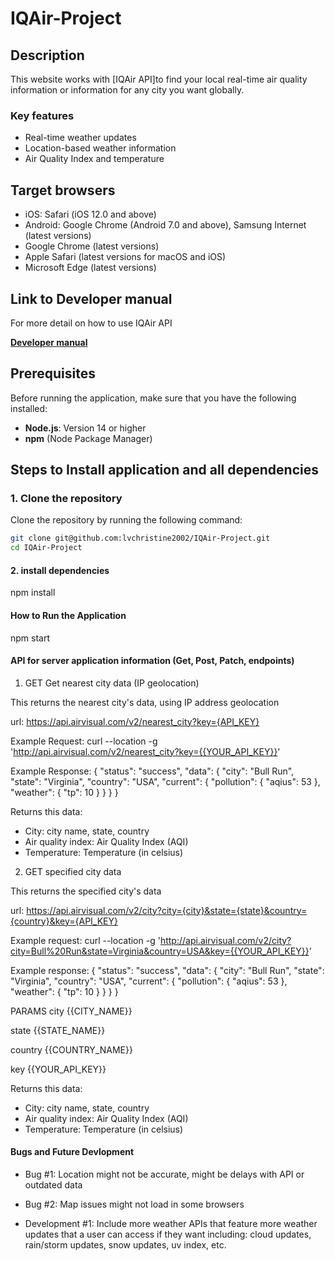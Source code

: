 # IQAir-Project

## Description 

This website works with [IQAir API]to find your local real-time air quality information or information for any city you want globally. 

### Key features 

- Real-time weather updates
- Location-based weather information
- Air Quality Index and temperature 

## Target browsers 

- iOS: Safari (iOS 12.0 and above)
- Android: Google Chrome (Android 7.0 and above), Samsung Internet (latest versions)
- Google Chrome (latest versions)
- Apple Safari (latest versions for macOS and iOS)
- Microsoft Edge (latest versions)

## Link to Developer manual 

For more detail on how to use IQAir API

[**Developer manual**](https://api-docs.iqair.com/?version=latest)

## Prerequisites

Before running the application, make sure that you have the following installed: 

- **Node.js**: Version 14 or higher
- **npm** (Node Package Manager)

## Steps to Install application and all dependencies

### 1. Clone the repository

Clone the repository by running the following command:

   ```bash
   git clone git@github.com:lvchristine2002/IQAir-Project.git
   cd IQAir-Project
   ```

#### 2. install dependencies 

npm install 

#### How to Run the Application

npm start

#### API for server application information (Get, Post, Patch, endpoints)

1. GET Get nearest city data (IP geolocation)

This returns the nearest city's data, using IP address geolocation  

url: https://api.airvisual.com/v2/nearest_city?key={API_KEY}

Example Request: 
curl --location -g 'http://api.airvisual.com/v2/nearest_city?key={{YOUR_API_KEY}}'

Example Response: 
{
  "status": "success",
  "data": {
    "city": "Bull Run",
    "state": "Virginia",
    "country": "USA",
    "current": {
      "pollution": {
        "aqius": 53
      },
      "weather": {
        "tp": 10
      }
    }
  }
}


Returns this data: 
- City: city name, state, country
- Air quality index: Air Quality Index (AQI)
- Temperature: Temperature (in celsius)

2. GET specified city data 

This returns the specified city's data

url: https://api.airvisual.com/v2/city?city={city}&state={state}&country={country}&key={API_KEY}

Example request: 
curl --location -g 'http://api.airvisual.com/v2/city?city=Bull%20Run&state=Virginia&country=USA&key={{YOUR_API_KEY}}'

Example response: 
{
  "status": "success",
  "data": {
    "city": "Bull Run",
    "state": "Virginia",
    "country": "USA",
    "current": {
      "pollution": {
        "aqius": 53
      },
      "weather": {
        "tp": 10
      }
    }
  }
}

PARAMS
city
{{CITY_NAME}}

state
{{STATE_NAME}}

country
{{COUNTRY_NAME}}

key
{{YOUR_API_KEY}}

Returns this data: 
- City: city name, state, country
- Air quality index: Air Quality Index (AQI)
- Temperature: Temperature (in celsius)


#### Bugs and Future Devlopment 

- Bug #1: Location might not be accurate, might be delays with API or outdated data
- Bug #2: Map issues might not load in some browsers

- Development #1: Include more weather APIs that feature more weather updates that a user can access if they want  including: cloud updates, rain/storm updates, snow updates, uv index, etc. 

